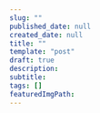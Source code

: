 ```yaml
---
slug: ""
published_date: null
created_date: null
title: ""
template: "post"
draft: true
description: 
subtitle: 
tags: []
featuredImgPath: 
---
```




